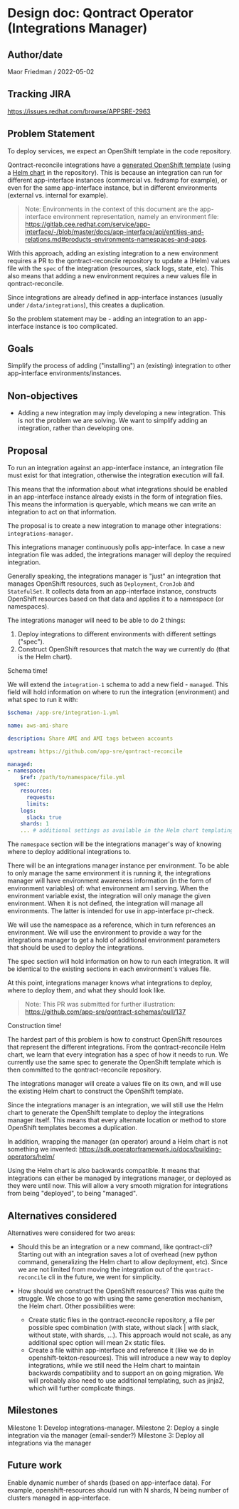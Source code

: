 # Design doc: Qontract Operator (Integrations Manager)

## Author/date

Maor Friedman / 2022-05-02

## Tracking JIRA

https://issues.redhat.com/browse/APPSRE-2963

## Problem Statement

To deploy services, we expect an OpenShift template in the code repository.

Qontract-reconcile integrations have a [generated OpenShift template](https://github.com/app-sre/qontract-reconcile/tree/master/openshift) (using a [Helm chart](https://github.com/app-sre/qontract-reconcile/tree/master/helm) in the repository). This is because an integration can run for different app-interface instances (commercial vs. fedramp for example), or even for the same app-interface instance, but in different environments (external vs. internal for example).

> Note: Environments in the context of this document are the app-interface environment representation, namely an environment file: https://gitlab.cee.redhat.com/service/app-interface/-/blob/master/docs/app-interface/api/entities-and-relations.md#products-environments-namespaces-and-apps.

With this approach, adding an existing integration to a new environment requires a PR to the qontract-reconcile repository to update a (Helm) values file with the `spec` of the integration (resources, slack logs, state, etc). This also means that adding a new environment requires a new values file in qontract-reconcile.

Since integrations are already defined in app-interface instances (usually under `/data/integrations`), this creates a duplication.

So the problem statement may be - adding an integration to an app-interface instance is too complicated.

## Goals

Simplify the process of adding ("installing") an (existing) integration to other app-interface environments/instances.

## Non-objectives

* Adding a new integration may imply developing a new integration. This is not the problem we are solving. We want to simplify adding an integration, rather than developing one.

## Proposal

To run an integration against an app-interface instance, an integration file must exist for that integration, otherwise the integration execution will fail.

This means that the information about what integrations should be enabled in an app-interface instance already exists in the form of integration files. This means the information is queryable, which means we can write an integration to act on that information.

The proposal is to create a new integration to manage other integrations: `integrations-manager`.

This integrations manager continuously polls app-interface. In case a new integration file was added, the integrations manager will deploy the required integration.

Generally speaking, the integrations manager is "just" an integration that manages OpenShift resources, such as `Deployment`, `CronJob` and `StatefulSet`. It collects data from an app-interface instance, constructs OpenShift resources based on that data and applies it to a namespace (or namespaces).

The integrations manager will need to be able to do 2 things:
1. Deploy integrations to different environments with different settings ("spec").
2. Construct OpenShift resources that match the way we currently do (that is the Helm chart).

Schema time!

We will extend the `integration-1` schema to add a new field - `managed`. This field will hold information on where to run the integration (environment) and what spec to run it with:
  ```yaml
  $schema: /app-sre/integration-1.yml

  name: aws-ami-share

  description: Share AMI and AMI tags between accounts

  upstream: https://github.com/app-sre/qontract-reconcile

  managed:
  - namespace:
      $ref: /path/to/namespace/file.yml
    spec:
      resources:
        requests:
        limits:
      logs:
        slack: true
      shards: 1
      ... # additional settings as available in the Helm chart templating
  ```

The `namespace` section will be the integrations manager's way of knowing where to deploy additional integrations to.

There will be an integrations manager instance per environment. To be able to only manage the same environment it is running it, the integrations manager will have environment awareness information (in the form of environment variables) of: what environment am I serving. When the environment variable exist, the integration will only manage the given environment. When it is not defined, the integration will manage all environments. The latter is intended for use in app-interface pr-check.

We will use the namespace as a reference, which in turn references an environment. We will use the environment to provide a way for the integrations manager to get a hold of additional environment parameters that should be used to deploy the integrations.

The spec section will hold information on how to run each integration. It will be identical to the existing sections in each environment's values file.

At this point, integrations manager knows what integrations to deploy, where to deploy them, and what they should look like.

> Note: This PR was submitted for further illustration: https://github.com/app-sre/qontract-schemas/pull/137

Construction time!

The hardest part of this problem is how to construct OpenShift resources that represent the different integrations. From the qontract-reconcile Helm chart, we learn that every integration has a spec of how it needs to run. We currently use the same spec to generate the OpenShift template which is then committed to the qontract-reconcile repository.

The integrations manager will create a values file on its own, and will use the existing Helm chart to construct the OpenShift template.

Since the integrations manager is an integration, we will still use the Helm chart to generate the OpenShift template to deploy the integrations manager itself. This means that every alternate location or method to store OpenShift templates becomes a duplication.

In addition, wrapping the manager (an operator) around a Helm chart is not something we invented: https://sdk.operatorframework.io/docs/building-operators/helm/

Using the Helm chart is also backwards compatible. It means that integrations can either be managed by integrations manager, or deployed as they were until now. This will allow a very smooth migration for integrations from being "deployed", to being "managed".

## Alternatives considered

Alternatives were considered for two areas:

* Should this be an integration or a new command, like qontract-cli?
Starting out with an integration saves a lot of overhead (new python command, generalizing the Helm chart to allow deployment, etc). Since we are not limited from moving the integration out of the `qontract-reconcile` cli in the future, we went for simplicity.

* How should we construct the OpenShift resources?
This was quite the struggle. We chose to go with using the same generation mechanism, the Helm chart. Other possibilities were:
  - Create static files in the qontract-reconcile repository, a file per possible spec combination (with state, without slack | with slack, without state, with shards, ...). This approach would not scale, as any additional spec option will mean 2x static files.
  - Create a file within app-interface and reference it (like we do in openshift-tekton-resources). This will introduce a new way to deploy integrations, while we still need the Helm chart to maintain backwards compatibility and to support an on going migration. We will probably also need to use additional templating, such as jinja2, which will further complicate things.

## Milestones

Milestone 1: Develop integrations-manager.
Milestone 2: Deploy a single integration via the manager (email-sender?)
Milestone 3: Deploy all integrations via the manager

## Future work

Enable dynamic number of shards (based on app-interface data). For example, openshift-resources should run with N shards, N being number of clusters managed in app-interface.

